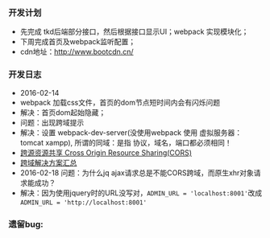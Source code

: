 ### 开发计划
* 先完成 tkd后端部分接口，然后根据接口显示UI；webpack 实现模块化；
* 下周完成首页及webpack监听配置；
* cdn地址：http://www.bootcdn.cn/


### 开发日志
* 2016-02-14 
* webpack 加载css文件，首页的dom节点短时间内会有闪烁问题
* 解决：首页dom起始隐藏；
* 问题：出现跨域提示
* 解决：设置 webpack-dev-server(没使用webpack 使用 虚拟服务器：tomcat xampp), 所谓的同域：是指 协议，域名，端口都必须相同！
* [跨源资源共享 Cross Origin Resource Sharing(CORS)](http://twlidong.github.io/blog/2013/12/22/kua-yuan-zi-yuan-gong-xiang-cross-origin-resource-sharing-cors/)
* [跨域解决方案汇总](http://www.cnblogs.com/think/archive/2010/06/23/1763616.html)
* 2016-02-18 问题：为什么jq ajax请求总是不能CORS跨域，而原生xhr对象请求能成功？
* 解决：因为使用jquery时的URL没写对，`ADMIN_URL = 'localhost:8001'`改成`ADMIN_URL = 'http://localhost:8001'`

### 遗留bug: